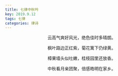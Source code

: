 ```yaml
---
title: 七律中秋吟
key: 2019.9.12
tags: 七律
categories: 律诗
---
```


<p align="center">云高气爽好风光，绝色佳时多晴朗。
</p>
<p align="center">枫叶路边正红紫，菊花篱下仍绿黄。
</p>
<p align="center">樟果墙头似吐嫩，桂枝园里还放香。
</p>
<p align="center">中秋看月亲团聚，倍感皓明在家乡。
</p>
<p align="center"></br>
</p>
